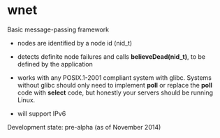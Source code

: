 wnet
========

Basic message-passing framework

- nodes are identified by a node id (nid\_t)

- detects definite node failures and calls **believeDead(nid\_t)**, to be defined
by the application

- works with any POSIX.1-2001 compliant system with glibc. Systems without
glibc should only need to implement **poll** or replace the **poll** code with
**select** code, but honestly your servers should be running Linux.

- will support IPv6

Development state: pre-alpha (as of November 2014)
